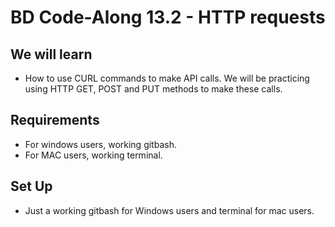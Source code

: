 # BD Code-Along 13.2 - HTTP requests

## We will learn

- How to use CURL commands to make API calls. We will be practicing using HTTP GET, POST and PUT methods to make these calls.


## Requirements

- For windows users, working gitbash.
- For MAC users, working terminal.

## Set Up

- Just a working gitbash for Windows users and terminal for mac users. 
